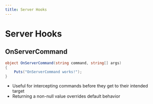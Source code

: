 ```yaml
---
title: Server Hooks
---
```


# Server Hooks

## OnServerCommand
```csharp
object OnServerCommand(string command, string[] args)
{
    Puts("OnServerCommand works!");
}
```

 * Useful for intercepting commands before they get to their intended target
 * Returning a non-null value overrides default behavior


